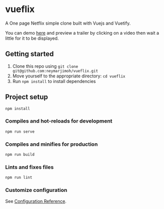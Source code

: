 # vueflix
A One page Netflix simple clone built with Vuejs and Vuetify.

You can demo [here](http://vueflix.vercel.app/) and preview a trailer by clicking on a video then wait a little for it to be displayed.

## Getting started

1. Clone this repo using `git clone git@github.com:neymarjimoh/vueflix.git`
2. Move yourself to the appropriate directory: `cd vueflix`<br />
3. Run `npm install` to install dependencies<br />

## Project setup
```
npm install
```

### Compiles and hot-reloads for development
```
npm run serve
```

### Compiles and minifies for production
```
npm run build
```

### Lints and fixes files
```
npm run lint
```

### Customize configuration
See [Configuration Reference](https://cli.vuejs.org/config/).
